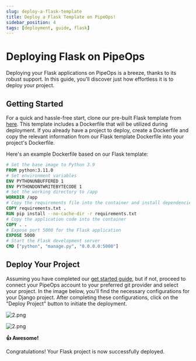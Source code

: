```yaml
---
slug: deploy-a-flask-template
title: Deploy a Flask Template on PipeOps!
sidebar_position: 4
tags: [deployment, guide, flask]
---
```


# Deploying Flask on PipeOps

Deploying your Flask applications on PipeOps is a breeze, thanks to its robust support. In this guide, you'll discover just how effortless it is to deploy your project.

## Getting Started

For a quick and hassle-free start, clone our pre-built Flask template from [here](https://github.com/pipeops-dev/pipeops-flask). This template includes a Dockerfile that will be utilized during deployment. If you already have a project to deploy, create a Dockerfile and copy the relevant information from our Flask template Dockerfile into your project's Dockerfile.

Here's an example Dockerfile based on our Flask template:

```dockerfile
# Set the base image to Python 3.9
FROM python:3.11.0
# Set environment variables
ENV PYTHONUNBUFFERED 1
ENV PYTHONDONTWRITEBYTECODE 1
# Set the working directory to /app
WORKDIR /app
# Copy the requirements file into the container and install dependencies
COPY requirements.txt .
RUN pip install --no-cache-dir -r requirements.txt
# Copy the application code into the container
COPY . .
# Expose port 5000 for the Flask application
EXPOSE 5000
# Start the Flask development server
CMD ["python", "manage.py", "0.0.0.0:5000"]
```

## Deploy Your Project

Assuming you have completed our [get started guide](/docs/user-guides/project/project-deployment), but if not, proceed to connect your PipeOps account to your preferred git provider and select your project. In the image below, you'll find the necessary configurations for your Django project. After completing these configurations, click on the "Deploy Project" button to initiate the deployment.

![2.png](https://res.cloudinary.com/djhh4kkml/image/upload/v1678874959/Pipeops/django_u8mv1l.png)

![2.png](https://res.cloudinary.com/djhh4kkml/image/upload/v1678875019/Pipeops/image_5_bhabno.png)

**👍 Awesome!**

Congratulations! Your Flask project is now successfully deployed.
